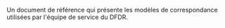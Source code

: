 Un document de référence qui présente les modèles de correspondance utilisées par l'équipe de service du DFDR.
